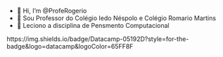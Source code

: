 - 👋 Hi, I’m @ProfeRogerio
- 👀  Sou Professor do Colégio Iedo Néspolo e Colégio Romario Martins
- 🌱  Leciono a disciplina de Pensmento Computacional




<!---
ProfeRogerio/ProfeRogerio is a ✨ special ✨ repository because its `README.md` (this file) appears on your GitHub profile.
You can click the Preview link to take a look at your changes.

--->https://img.shields.io/badge/Datacamp-05192D?style=for-the-badge&logo=datacamp&logoColor=65FF8F

